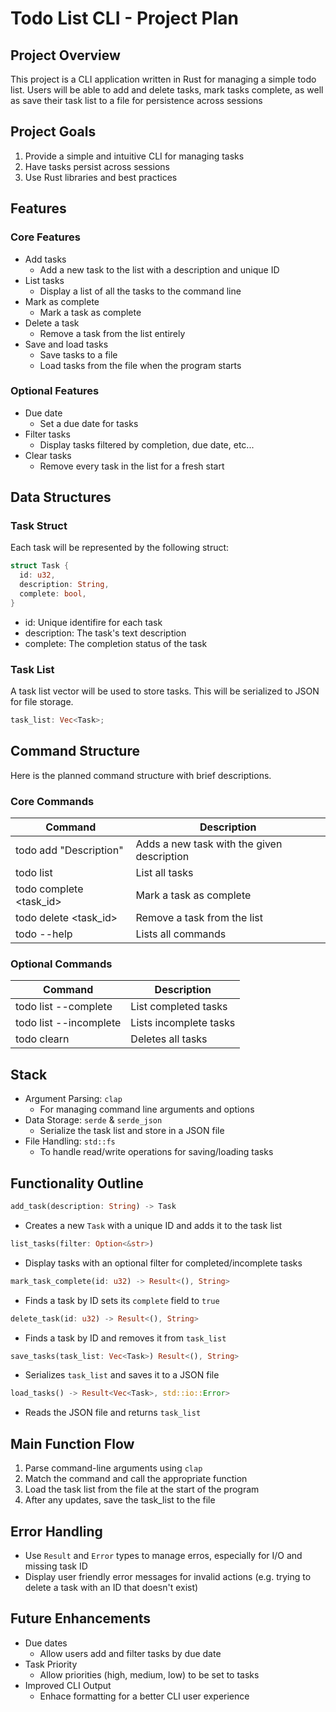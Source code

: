 # Todo List CLI - Project Plan

## Project Overview

This project is a CLI application written in Rust for managing a simple todo list.
Users will be able to add and delete tasks, mark tasks complete, as well as save their task list to a file for persistence across sessions

## Project Goals

1. Provide a simple and intuitive CLI for managing tasks
2. Have tasks persist across sessions
3. Use Rust libraries and best practices

## Features

### Core Features

- Add tasks
  - Add a new task to the list with a description and unique ID
- List tasks
  - Display a list of all the tasks to the command line
- Mark as complete
  - Mark a task as complete
- Delete a task
  - Remove a task from the list entirely
- Save and load tasks
  - Save tasks to a file
  - Load tasks from the file when the program starts

### Optional Features

- Due date
  - Set a due date for tasks
- Filter tasks
  - Display tasks filtered by completion, due date, etc...
- Clear tasks
  - Remove every task in the list for a fresh start

## Data Structures

### Task Struct

Each task will be represented by the following struct:

```Rust
struct Task {
  id: u32,
  description: String,
  complete: bool,
}
```

- id: Unique identifire for each task
- description: The task's text description
- complete: The completion status of the task

### Task List

A task list vector will be used to store tasks.
This will be serialized to JSON for file storage.

```Rust
task_list: Vec<Task>;
```

## Command Structure

Here is the planned command structure with brief descriptions.

### Core Commands

| Command | Description |
| ------- | ----------- |
| todo add "Description" | Adds a new task with the given description |
| todo list | List all tasks |
| todo complete <task_id> | Mark a task as complete |
| todo delete <task_id> | Remove a task from the list |
| todo --help | Lists all commands |

### Optional Commands

| Command | Description |
| ------- | ----------- |
| todo list --complete | List completed tasks |
| todo list --incomplete | Lists incomplete tasks |
| todo clearn | Deletes all tasks |

## Stack

- Argument Parsing: `clap`
  - For managing command line arguments and options
- Data Storage: `serde` & `serde_json`
  - Serialize the task list and store in a JSON file
- File Handling: `std::fs`
  - To handle read/write operations for saving/loading tasks

## Functionality Outline

```Rust
add_task(description: String) -> Task
```

- Creates a new `Task` with a unique ID and adds it to the task list

```Rust
list_tasks(filter: Option<&str>)
```

- Display tasks with an optional filter for completed/incomplete tasks

```Rust
mark_task_complete(id: u32) -> Result<(), String>
```

- Finds a task by ID sets its `complete` field to `true`

```Rust
delete_task(id: u32) -> Result<(), String>
```

- Finds a task by ID and removes it from `task_list`

```Rust
save_tasks(task_list: Vec<Task>) Result<(), String>
```

- Serializes `task_list` and saves it to a JSON file

```Rust
load_tasks() -> Result<Vec<Task>, std::io::Error>
```

- Reads the JSON file and returns `task_list`

## Main Function Flow

1. Parse command-line arguments using `clap`
2. Match the command and call the appropriate function
3. Load the task list from the file at the start of the program
4. After any updates, save the task_list to the file

## Error Handling

- Use `Result` and `Error` types to manage erros, especially for I/O and missing task ID
- Display user friendly error messages for invalid actions (e.g. trying to delete a task with an ID that doesn't exist)

## Future Enhancements

- Due dates
  - Allow users add and filter tasks by due date
- Task Priority
  - Allow priorities (high, medium, low) to be set to tasks
- Improved CLI Output
  - Enhace formatting for a better CLI user experience
